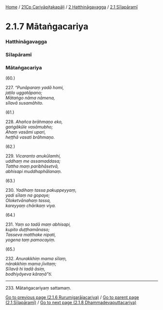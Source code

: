 
[Home](/) / [21Cp Cariyāpiṭakapāḷi](/tipitaka/21Cp.md) / [2 Hatthināgavagga](/tipitaka/21Cp/2.md) / [2.1 Sīlapāramī](/tipitaka/21Cp/2/2.1.md)

# 2.1.7 Mātaṅgacariya

### Hatthināgavagga

### Sīlapāramī

### Mātaṅgacariya

(60.)

227\. _“Punāparaṃ yadā homi,_  
_jaṭilo uggatāpano;_  
_Mātaṅgo nāma nāmena,_  
_sīlavā susamāhito._  


(61.)

228\. _Ahañca brāhmaṇo eko,_  
_gaṅgākūle vasāmubho;_  
_Ahaṃ vasāmi upari,_  
_heṭṭhā vasati brāhmaṇo._  


(62.)

229\. _Vicaranto anukūlamhi,_  
_uddhaṃ me assamaddasa;_  
_Tattha maṃ paribhāsetvā,_  
_abhisapi muddhaphālanaṃ._  


(63.)

230\. _Yadihaṃ tassa pakuppeyyaṃ,_  
_yadi sīlaṃ na gopaye;_  
_Oloketvānahaṃ tassa,_  
_kareyyaṃ chārikaṃ viya._  


(64.)

231\. _Yaṃ so tadā maṃ abhisapi,_  
_kupito duṭṭhamānaso;_  
_Tasseva matthake nipati,_  
_yogena taṃ pamocayiṃ._  


(65.)

232\. _Anurakkhiṃ mama sīlaṃ,_  
_nārakkhiṃ mama jīvitaṃ;_  
_Sīlavā hi tadā āsiṃ,_  
_bodhiyāyeva kāraṇā”ti._  


---

233\. Mātaṅgacariyaṃ sattamaṃ.



[Go to previous page (2.1.6 Rurumigarājacariya)](/tipitaka/21Cp/2/2.1/2.1.6.md) / [Go to parent page (2.1 Sīlapāramī)](/tipitaka/21Cp/2/2.1.md) / [Go to next page (2.1.8 Dhammadevaputtacariya)](/tipitaka/21Cp/2/2.1/2.1.8.md)


